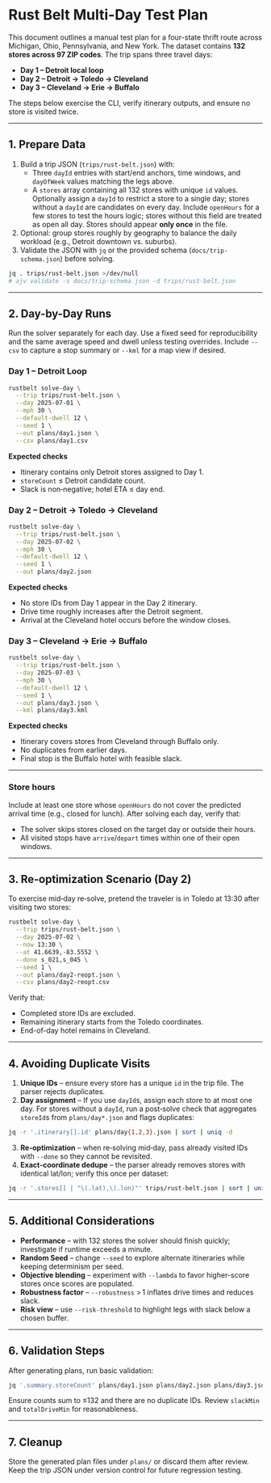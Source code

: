 # Rust Belt Multi-Day Test Plan

This document outlines a manual test plan for a four-state thrift route across Michigan, Ohio, Pennsylvania, and New York. The dataset contains **132 stores across 97 ZIP codes**. The trip spans three travel days:

- **Day 1 – Detroit local loop**
- **Day 2 – Detroit → Toledo → Cleveland**
- **Day 3 – Cleveland → Erie → Buffalo**

The steps below exercise the CLI, verify itinerary outputs, and ensure no store is visited twice.

---

## 1. Prepare Data

1. Build a trip JSON (`trips/rust-belt.json`) with:
   - Three `dayId` entries with start/end anchors, time windows, and `dayOfWeek` values matching the legs above.
   - A `stores` array containing all 132 stores with unique `id` values. Optionally assign a `dayId` to restrict a store to a single day; stores without a `dayId` are candidates on every day. Include `openHours` for a few stores to test the hours logic; stores without this field are treated as open all day. Stores should appear **only once** in the file.
2. Optional: group stores roughly by geography to balance the daily workload (e.g., Detroit downtown vs. suburbs).
3. Validate the JSON with `jq` or the provided schema (`docs/trip-schema.json`) before solving.

```bash
jq . trips/rust-belt.json >/dev/null
# ajv validate -s docs/trip-schema.json -d trips/rust-belt.json
```

---

## 2. Day-by-Day Runs

Run the solver separately for each day. Use a fixed seed for reproducibility and the same average speed and dwell unless testing overrides. Include `--csv` to capture a stop summary or `--kml` for a map view if desired.

### Day 1 – Detroit Loop

```bash
rustbelt solve-day \
  --trip trips/rust-belt.json \
  --day 2025-07-01 \
  --mph 30 \
  --default-dwell 12 \
  --seed 1 \
  --out plans/day1.json \
  --csv plans/day1.csv
```

**Expected checks**
- Itinerary contains only Detroit stores assigned to Day 1.
- `storeCount` ≤ Detroit candidate count.
- Slack is non‑negative; hotel ETA ≤ day end.

### Day 2 – Detroit → Toledo → Cleveland

```bash
rustbelt solve-day \
  --trip trips/rust-belt.json \
  --day 2025-07-02 \
  --mph 30 \
  --default-dwell 12 \
  --seed 1 \
  --out plans/day2.json
```

**Expected checks**
- No store IDs from Day 1 appear in the Day 2 itinerary.
- Drive time roughly increases after the Detroit segment.
- Arrival at the Cleveland hotel occurs before the window closes.

### Day 3 – Cleveland → Erie → Buffalo

```bash
rustbelt solve-day \
  --trip trips/rust-belt.json \
  --day 2025-07-03 \
  --mph 30 \
  --default-dwell 12 \
  --seed 1 \
  --out plans/day3.json \
  --kml plans/day3.kml
```

**Expected checks**
- Itinerary covers stores from Cleveland through Buffalo only.
- No duplicates from earlier days.
- Final stop is the Buffalo hotel with feasible slack.

---

### Store hours

Include at least one store whose `openHours` do not cover the predicted arrival time (e.g., closed for lunch). After solving each day, verify that:
- The solver skips stores closed on the target day or outside their hours.
- All visited stops have `arrive`/`depart` times within one of their open windows.

---

## 3. Re‑optimization Scenario (Day 2)

To exercise mid‑day re‑solve, pretend the traveler is in Toledo at 13:30 after visiting two stores:

```bash
rustbelt solve-day \
  --trip trips/rust-belt.json \
  --day 2025-07-02 \
  --now 13:30 \
  --at 41.6639,-83.5552 \
  --done s_021,s_045 \
  --seed 1 \
  --out plans/day2-reopt.json \
  --csv plans/day2-reopt.csv
```

Verify that:
- Completed store IDs are excluded.
- Remaining itinerary starts from the Toledo coordinates.
- End-of-day hotel remains in Cleveland.

---

## 4. Avoiding Duplicate Visits

1. **Unique IDs** – ensure every store has a unique `id` in the trip file. The parser rejects duplicates.
2. **Day assignment** – If you use `dayId`s, assign each store to at most one day. For stores without a `dayId`, run a post‑solve check that aggregates `storeId`s from `plans/day*.json` and flags duplicates:

```bash
jq -r '.itinerary[].id' plans/day{1,2,3}.json | sort | uniq -d
```

3. **Re‑optimization** – when re‑solving mid‑day, pass already visited IDs with `--done` so they cannot be revisited.
4. **Exact-coordinate dedupe** – the parser already removes stores with identical lat/lon; verify this once per dataset:

```bash
jq -r '.stores[] | "\(.lat),\(.lon)"' trips/rust-belt.json | sort | uniq -d
```

---

## 5. Additional Considerations

- **Performance** – with 132 stores the solver should finish quickly; investigate if runtime exceeds a minute.
- **Random Seed** – change `--seed` to explore alternate itineraries while keeping determinism per seed.
- **Objective blending** – experiment with `--lambda` to favor higher-score stores once scores are populated.
- **Robustness factor** – `--robustness` > 1 inflates drive times and reduces slack.
- **Risk view** – use `--risk-threshold` to highlight legs with slack below a chosen buffer.

---

## 6. Validation Steps

After generating plans, run basic validation:

```bash
jq '.summary.storeCount' plans/day1.json plans/day2.json plans/day3.json
```

Ensure counts sum to ≤132 and there are no duplicate IDs. Review `slackMin` and `totalDriveMin` for reasonableness.

---

## 7. Cleanup

Store the generated plan files under `plans/` or discard them after review. Keep the trip JSON under version control for future regression testing.

